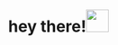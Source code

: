 <h1 align="center">hey there!<img src="https://media.giphy.com/media/hvRJCLFzcasrR4ia7z/giphy.gif" width="40"></h1>
